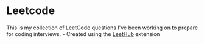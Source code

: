 # Leetcode
This is my collection of LeetCode questions I've been working on to prepare for coding interviews. - Created using the [LeetHub](https://github.com/QasimWani/LeetHub) extension
